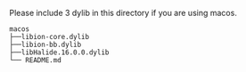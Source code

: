 Please include 3 dylib in this directory if you are using macos.
```
macos
├──libion-core.dylib
├──libion-bb.dylib
├──libHalide.16.0.0.dylib
└── README.md
```